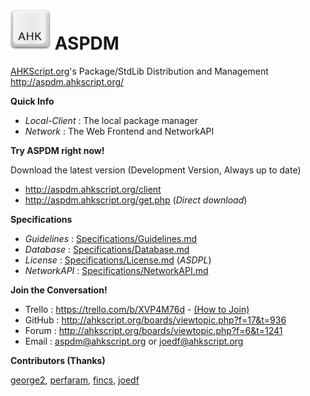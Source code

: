 # ![*](Local-Client/Res/ahk.png) ASPDM
  
[AHKScript.org](http://ahkscript.org/)'s Package/StdLib Distribution and Management  
http://aspdm.ahkscript.org/  
  
**Quick Info**  
  
- _Local-Client_ : The local package manager  
- _Network_ : The Web Frontend and NetworkAPI  
  
**Try ASPDM right now!**  
  
Download the latest version (Development Version, Always up to date)  
  
- http://aspdm.ahkscript.org/client  
- http://aspdm.ahkscript.org/get.php (_Direct download_)  
  
**Specifications**  

- _Guidelines_ : [Specifications/Guidelines.md](Specifications/Guidelines.md)  
- _Database_ : [Specifications/Database.md](Specifications/Database.md)  
- _License_ : [Specifications/License.md](Specifications/License.md) (_ASDPL_)  
- _NetworkAPI_ : [Specifications/NetworkAPI.md](Specifications/NetworkAPI.md)  
  
**Join the Conversation!**  
  
- Trello : https://trello.com/b/XVP4M76d - [(How to Join)](http://ahkscript.org/boards/viewtopic.php?f=17&t=1853)
- GitHub : http://ahkscript.org/boards/viewtopic.php?f=17&t=936
- Forum : http://ahkscript.org/boards/viewtopic.php?f=6&t=1241
- Email : [aspdm@ahkscript.org](mailto:aspdm@ahkscript.org) or [joedf@ahkscript.org](mailto:joedf@ahkscript.org)
  
**Contributors (Thanks)**  
  
[george2](https://github.com/george2), [perfaram](https://github.com/perfaram), [fincs](https://github.com/fincs), [joedf](https://github.com/joedf)
